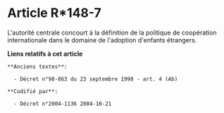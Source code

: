 # Article R*148-7

L'autorité centrale concourt à la définition de la politique de coopération internationale dans le domaine de l'adoption
d'enfants étrangers.

**Liens relatifs à cet article**

	**Anciens textes**:

	  - Décret n°98-863 du 23 septembre 1998 - art. 4 (Ab)

	**Codifié par**:

	  - Décret n°2004-1136 2004-10-21

